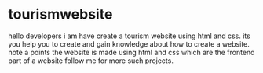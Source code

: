 # tourismwebsite
hello developers i am have create a tourism website using html and css. its you help you to create and gain knowledge  about how to create a website. note a points the website is made using html and css which are the frontend part of a website follow me for more such projects.
